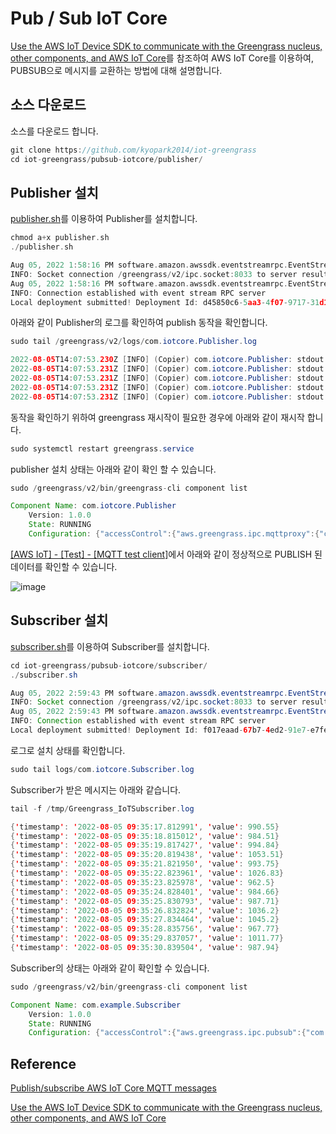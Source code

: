 # Pub / Sub IoT Core 

[Use the AWS IoT Device SDK to communicate with the Greengrass nucleus, other components, and AWS IoT Core](https://docs.aws.amazon.com/greengrass/v2/developerguide/interprocess-communication.html#ipc-subscribe-operations)를 참조하여 AWS IoT Core를 이용하여, PUBSUB으로 메시지를 교환하는 방법에 대해 설명합니다. 

## 소스 다운로드 

소스를 다운로드 합니다.

```c
git clone https://github.com/kyopark2014/iot-greengrass
cd iot-greengrass/pubsub-iotcore/publisher/
```

## Publisher 설치 

[publisher.sh](https://github.com/kyopark2014/iot-greengrass/blob/main/pubsub-iotcore/publisher/publisher.sh)를 이용하여 Publisher를 설치합니다. 

```c
chmod a+x publisher.sh
./publisher.sh
```
```c
Aug 05, 2022 1:58:16 PM software.amazon.awssdk.eventstreamrpc.EventStreamRPCConnection$1 onConnectionSetup
INFO: Socket connection /greengrass/v2/ipc.socket:8033 to server result [AWS_ERROR_SUCCESS]
Aug 05, 2022 1:58:16 PM software.amazon.awssdk.eventstreamrpc.EventStreamRPCConnection$1 onProtocolMessage
INFO: Connection established with event stream RPC server
Local deployment submitted! Deployment Id: d45850c6-5aa3-4f07-9717-31d199de1712
```

아래와 같이 Publisher의 로그를 확인하여 publish 동작을 확인합니다. 

```java
sudo tail /greengrass/v2/logs/com.iotcore.Publisher.log 
```

```java
2022-08-05T14:07:53.230Z [INFO] (Copier) com.iotcore.Publisher: stdout. publish: b'{"msg": "hello.world", "date": "2022-08-05 14:07:03.167195"}'. {scriptName=services.com.iotcore.Publisher.lifecycle.Run, serviceName=com.iotcore.Publisher, currentState=RUNNING}
2022-08-05T14:07:53.231Z [INFO] (Copier) com.iotcore.Publisher: stdout. publish: b'{"msg": "hello.world", "date": "2022-08-05 14:07:08.173429"}'. {scriptName=services.com.iotcore.Publisher.lifecycle.Run, serviceName=com.iotcore.Publisher, currentState=RUNNING}
2022-08-05T14:07:53.231Z [INFO] (Copier) com.iotcore.Publisher: stdout. publish: b'{"msg": "hello.world", "date": "2022-08-05 14:07:13.179648"}'. {scriptName=services.com.iotcore.Publisher.lifecycle.Run, serviceName=com.iotcore.Publisher, currentState=RUNNING}
2022-08-05T14:07:53.231Z [INFO] (Copier) com.iotcore.Publisher: stdout. publish: b'{"msg": "hello.world", "date": "2022-08-05 14:07:18.185660"}'. {scriptName=services.com.iotcore.Publisher.lifecycle.Run, serviceName=com.iotcore.Publisher, currentState=RUNNING}
2022-08-05T14:07:53.231Z [INFO] (Copier) com.iotcore.Publisher: stdout. publish: b'{"msg": "hello.world", "date": "2022-08-05 14:07:23.187923"}'. {scriptName=services.com.iotcore.Publisher.lifecycle.Run, serviceName=com.iotcore.Publisher, currentState=RUNNING}
```

동작을 확인하기 위하여 greengrass 재시작이 필요한 경우에 아래와 같이 재시작 합니다.

```java
sudo systemctl restart greengrass.service
```

publisher 설치 상태는 아래와 같이 확인 할 수 있습니다.

```java
sudo /greengrass/v2/bin/greengrass-cli component list
```
```java
Component Name: com.iotcore.Publisher
    Version: 1.0.0
    State: RUNNING
    Configuration: {"accessControl":{"aws.greengrass.ipc.mqttproxy":{"com.iotcore.Publisher:mqttproxy:1":{"operations":["aws.greengrass#PublishToIoTCore"],"policyDescription":"Allows access to publish to all AWS IoT Core topics.","resources":["*"]}}}}
```    

[[AWS IoT] - [Test] - [MQTT test client]](https://ap-northeast-2.console.aws.amazon.com/iot/home?region=ap-northeast-2#/test)에서 아래와 같이 정상적으로 PUBLISH 된 데이터를 확인할 수 있습니다. 

![image](https://user-images.githubusercontent.com/52392004/183092845-a6884506-998b-4f70-8f0a-1ebd0d68d5cc.png)





## Subscriber 설치 

[subscriber.sh](https://github.com/kyopark2014/iot-greengrass/blob/main/pubsub-iotcore/subsriber/subscriber.sh)를 이용하여 Subscriber를 설치합니다. 

```java
cd iot-greengrass/pubsub-iotcore/subscriber/
./subscriber.sh 
```

```java
Aug 05, 2022 2:59:43 PM software.amazon.awssdk.eventstreamrpc.EventStreamRPCConnection$1 onConnectionSetup
INFO: Socket connection /greengrass/v2/ipc.socket:8033 to server result [AWS_ERROR_SUCCESS]
Aug 05, 2022 2:59:43 PM software.amazon.awssdk.eventstreamrpc.EventStreamRPCConnection$1 onProtocolMessage
INFO: Connection established with event stream RPC server
Local deployment submitted! Deployment Id: f017eaad-67b7-4ed2-91e7-e7fe1387f695
```

로그로 설치 상태를 확인합니다. 

```java
sudo tail logs/com.iotcore.Subscriber.log 
```

Subscriber가 받은 메시지는 아래와 같습니다. 

```java
tail -f /tmp/Greengrass_IoTSubscriber.log
```
```java
{'timestamp': '2022-08-05 09:35:17.812991', 'value': 990.55}
{'timestamp': '2022-08-05 09:35:18.815012', 'value': 984.51}
{'timestamp': '2022-08-05 09:35:19.817427', 'value': 994.84}
{'timestamp': '2022-08-05 09:35:20.819438', 'value': 1053.51}
{'timestamp': '2022-08-05 09:35:21.821950', 'value': 993.75}
{'timestamp': '2022-08-05 09:35:22.823961', 'value': 1026.83}
{'timestamp': '2022-08-05 09:35:23.825978', 'value': 962.5}
{'timestamp': '2022-08-05 09:35:24.828401', 'value': 984.66}
{'timestamp': '2022-08-05 09:35:25.830793', 'value': 987.71}
{'timestamp': '2022-08-05 09:35:26.832824', 'value': 1036.2}
{'timestamp': '2022-08-05 09:35:27.834464', 'value': 1045.2}
{'timestamp': '2022-08-05 09:35:28.835756', 'value': 967.77}
{'timestamp': '2022-08-05 09:35:29.837057', 'value': 1011.77}
{'timestamp': '2022-08-05 09:35:30.839504', 'value': 987.94}
```

Subscriber의 상태는 아래와 같이 확인할 수 있습니다. 

```java
sudo /greengrass/v2/bin/greengrass-cli component list
```
```java
Component Name: com.example.Subscriber
    Version: 1.0.0
    State: RUNNING
    Configuration: {"accessControl":{"aws.greengrass.ipc.pubsub":{"com.example.Subscriber:pubsub:1":{"operations":["aws.greengrass#SubscribeToTopic"],"policyDescription":"Allows access to publish to all topics.","resources":["*"]}}}}
```    

## Reference

[Publish/subscribe AWS IoT Core MQTT messages](https://docs.aws.amazon.com/greengrass/v2/developerguide/ipc-iot-core-mqtt.html)

[Use the AWS IoT Device SDK to communicate with the Greengrass nucleus, other components, and AWS IoT Core](https://docs.aws.amazon.com/greengrass/v2/developerguide/interprocess-communication.html#ipc-subscribe-operations)
